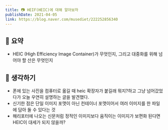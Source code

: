 ```yaml
---
title: 📷 HEIF(HEIC)에 대해 알아보자
publishDate: 2021-04-05
link: https://blog.naver.com/musediet/222252856340
---
```

## 📝 요약 
- HEIC (High Efficiency Image Container)가 무엇인지, 그리고 대중화를 위해 넘어야 할 산은 무엇인지


## 🤔 생각하기   
- 폰에 있는 사진을 컴퓨터로 옮길 때 heic 확장자가 붙길래 뭐지?하고 그냥 넘어갔었다가 오늘 우연히 설명하는 글을 발견했다.  
- 신기한 점은 단일 이미지 포맷이 아닌 컨테이너 포맷이어서 여러 이미지를 한 파일에 담아 둘 수 있다는 것  
- 해리포터에 나오는 신문처럼 정적인 이미지보다 움직이는 이미지가 보편화 된다면 HEIC이 대세가 되지 않을까?  